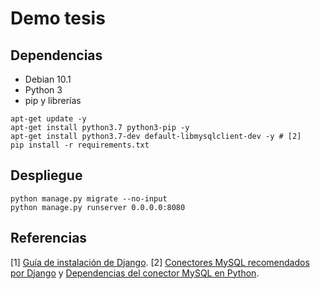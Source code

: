 # Demo tesis

## Dependencias

- Debian 10.1
- Python 3
- pip y librerías

```shell
apt-get update -y
apt-get install python3.7 python3-pip -y
apt-get install python3.7-dev default-libmysqlclient-dev -y # [2]
pip install -r requirements.txt
```

## Despliegue

```shell
python manage.py migrate --no-input
python manage.py runserver 0.0.0.0:8080
```

## Referencias

[1] [Guía de instalación de Django](https://docs.djangoproject.com/en/2.2/intro/install/).
[2] [Conectores MySQL recomendados por Django](https://docs.djangoproject.com/en/2.2/ref/databases/#mysql-db-api-drivers) y [Dependencias del conector MySQL en Python](https://pypi.org/project/mysqlclient/).
